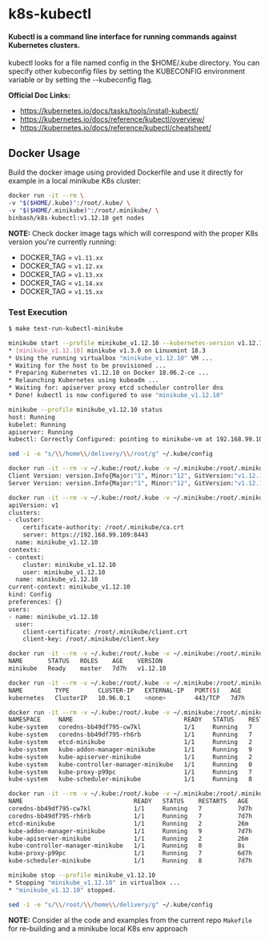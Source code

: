 # k8s-kubectl

#### Kubectl is a command line interface for running commands against Kubernetes clusters.

kubectl looks for a file named config in the $HOME/.kube directory. You can specify other kubeconfig files by setting the KUBECONFIG environment variable or by setting the --kubeconfig flag.

**Official Doc Links:**

- https://kubernetes.io/docs/tasks/tools/install-kubectl/
- https://kubernetes.io/docs/reference/kubectl/overview/
- https://kubernetes.io/docs/reference/kubectl/cheatsheet/

## Docker Usage

Build the docker image using provided Dockerfile and use it directly for example in a local
minikube K8s cluster:

```bash
docker run -it --rm \
-v "$($HOME/.kube)":/root/.kube/ \
-v "$($HOME/.minikube)":/root/.minikube/ \
binbash/k8s-kubectl:v1.12.10 get nodes
```

**NOTE:** Check docker image tags which will correspond with the proper K8s version you're currently running:
- DOCKER_TAG = `v1.11.xx`
- DOCKER_TAG = `v1.12.xx`
- DOCKER_TAG = `v1.13.xx`
- DOCKER_TAG = `v1.14.xx`
- DOCKER_TAG = `v1.15.xx`

### Test Execution

```bash
$ make test-run-kubectl-minikube

minikube start --profile minikube_v1.12.10 --kubernetes-version v1.12.10 --vm-driver virtualbox --cpus 4 --memory 12288
* [minikube_v1.12.10] minikube v1.3.0 on Linuxmint 18.3
* Using the running virtualbox "minikube_v1.12.10" VM ...
* Waiting for the host to be provisioned ...
* Preparing Kubernetes v1.12.10 on Docker 18.06.2-ce ...
* Relaunching Kubernetes using kubeadm ...
* Waiting for: apiserver proxy etcd scheduler controller dns
* Done! kubectl is now configured to use "minikube_v1.12.10"

minikube --profile minikube_v1.12.10 status
host: Running
kubelet: Running
apiserver: Running
kubectl: Correctly Configured: pointing to minikube-vm at 192.168.99.109

sed -i -e "s/\\/home\\/delivery/\\/root/g" ~/.kube/config

docker run -it --rm -v ~/.kube:/root/.kube -v ~/.minikube:/root/.minikube -e "KUBECONFIG=/root/.kube/config" binbash/k8s-kubectl:v1.12.10 version
Client Version: version.Info{Major:"1", Minor:"12", GitVersion:"v1.12.10", GitCommit:"e3c134023df5dea457638b614ee17ef234dc34a6", GitTreeState:"clean", BuildDate:"2019-07-08T03:50:59Z", GoVersion:"go1.10.8", Compiler:"gc", Platform:"linux/amd64"}
Server Version: version.Info{Major:"1", Minor:"12", GitVersion:"v1.12.10", GitCommit:"e3c134023df5dea457638b614ee17ef234dc34a6", GitTreeState:"clean", BuildDate:"2019-07-08T03:40:54Z", GoVersion:"go1.10.8", Compiler:"gc", Platform:"linux/amd64"}

docker run -it --rm -v ~/.kube:/root/.kube -v ~/.minikube:/root/.minikube -e "KUBECONFIG=/root/.kube/config" binbash/k8s-kubectl:v1.12.10 config --kubeconfig=/root/.kube/config view --minify
apiVersion: v1
clusters:
- cluster:
    certificate-authority: /root/.minikube/ca.crt
    server: https://192.168.99.109:8443
  name: minikube_v1.12.10
contexts:
- context:
    cluster: minikube_v1.12.10
    user: minikube_v1.12.10
  name: minikube_v1.12.10
current-context: minikube_v1.12.10
kind: Config
preferences: {}
users:
- name: minikube_v1.12.10
  user:
    client-certificate: /root/.minikube/client.crt
    client-key: /root/.minikube/client.key

docker run -it --rm -v ~/.kube:/root/.kube -v ~/.minikube:/root/.minikube -e "KUBECONFIG=/root/.kube/config" binbash/k8s-kubectl:v1.12.10 --context=minikube_v1.12.10 get nodes
NAME       STATUS   ROLES    AGE    VERSION
minikube   Ready    master   7d7h   v1.12.10

docker run -it --rm -v ~/.kube:/root/.kube -v ~/.minikube:/root/.minikube -e "KUBECONFIG=/root/.kube/config" binbash/k8s-kubectl:v1.12.10 --context=minikube_v1.12.10 get svc
NAME         TYPE        CLUSTER-IP   EXTERNAL-IP   PORT(S)   AGE
kubernetes   ClusterIP   10.96.0.1    <none>        443/TCP   7d7h

docker run -it --rm -v ~/.kube:/root/.kube -v ~/.minikube:/root/.minikube -e "KUBECONFIG=/root/.kube/config" binbash/k8s-kubectl:v1.12.10 --context=minikube_v1.12.10 get pods --all-namespaces
NAMESPACE     NAME                               READY   STATUS    RESTARTS   AGE
kube-system   coredns-bb49df795-cw7kl            1/1     Running   7          7d7h
kube-system   coredns-bb49df795-rh6rb            1/1     Running   7          7d7h
kube-system   etcd-minikube                      1/1     Running   2          26m
kube-system   kube-addon-manager-minikube        1/1     Running   9          7d7h
kube-system   kube-apiserver-minikube            1/1     Running   2          26m
kube-system   kube-controller-manager-minikube   1/1     Running   0          7s
kube-system   kube-proxy-p99pc                   1/1     Running   7          6d7h
kube-system   kube-scheduler-minikube            1/1     Running   8          7d7h

docker run -it --rm -v ~/.kube:/root/.kube -v ~/.minikube:/root/.minikube -e "KUBECONFIG=/root/.kube/config" binbash/k8s-kubectl:v1.12.10 --context=minikube_v1.12.10 get pods --namespace=kube-system
NAME                               READY   STATUS    RESTARTS   AGE
coredns-bb49df795-cw7kl            1/1     Running   7          7d7h
coredns-bb49df795-rh6rb            1/1     Running   7          7d7h
etcd-minikube                      1/1     Running   2          26m
kube-addon-manager-minikube        1/1     Running   9          7d7h
kube-apiserver-minikube            1/1     Running   2          26m
kube-controller-manager-minikube   1/1     Running   0          8s
kube-proxy-p99pc                   1/1     Running   7          6d7h
kube-scheduler-minikube            1/1     Running   8          7d7h

minikube stop --profile minikube_v1.12.10
* Stopping "minikube_v1.12.10" in virtualbox ...
* "minikube_v1.12.10" stopped.

sed -i -e "s/\\/root/\\/home\\/delivery/g" ~/.kube/config
```

**NOTE:** Consider al the code and examples from the current repo `Makefile` for re-building and a minikube local K8s env approach